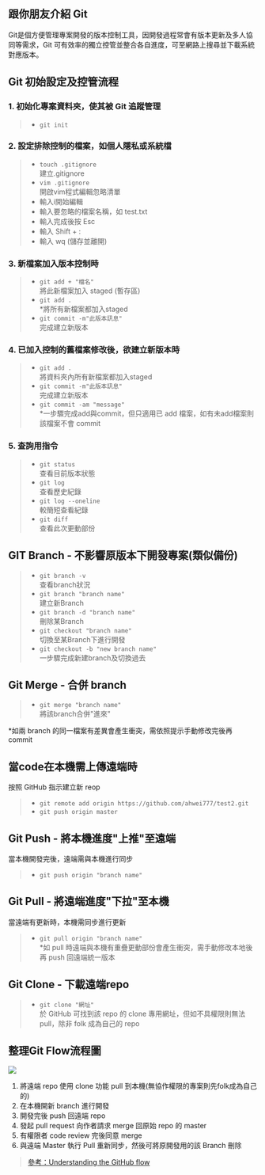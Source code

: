 ## 跟你朋友介紹 Git

Git是個方便管理專案開發的版本控制工具，因開發過程常會有版本更新及多人協同等需求，Git 可有效率的獨立控管並整合各自進度，可至網路上搜尋並下載系統對應版本。

## Git 初始設定及控管流程

### 1. 初始化專案資料夾，使其被 Git 追蹤管理

>- `git init`

### 2. 設定排除控制的檔案，如個人隱私或系統檔
>- `touch .gitignore`  
建立.gitignore  
>- `vim .gitignore`  
開啟vim程式編輯忽略清單  
>- 輸入i開始編輯  
>- 輸入要忽略的檔案名稱，如 test.txt
>- 輸入完成後按 Esc 
>- 輸入 Shift + :
>- 輸入 wq (儲存並離開)

### 3. 新檔案加入版本控制時
>- `git add + "檔名"`  
將此新檔案加入 staged (暫存區) 
>- `git add .`  
*將所有新檔案都加入staged  
>- `git commit -m"此版本訊息"`  
完成建立新版本  

### 4. 已加入控制的舊檔案修改後，欲建立新版本時
>- `git add .`  
將資料夾內所有新檔案都加入staged  
>- `git commit -m"此版本訊息"`  
完成建立新版本  
>- `git commit -am "message"`  
*一步驟完成add與commit，但只適用已 add 檔案，如有未add檔案則該檔案不會 commit

### 5. 查詢用指令
>- `git status`  
查看目前版本狀態
>- `git log`  
查看歷史紀錄
>- `git log --oneline`  
較簡短查看紀錄
>- `git diff`  
查看此次更動部份

## GIT Branch - 不影響原版本下開發專案(類似備份)

>- `git branch -v`  
查看branch狀況
>- `git branch "branch name"`  
建立新Branch
>- `git branch -d "branch name"`  
刪除某Branch
>- `git checkout "branch name"`  
切換至某Branch下進行開發
>- `git checkout -b "new branch name"`  
一步驟完成新建branch及切換過去

## Git Merge - 合併 branch 
>- `git merge "branch name"`  
>將該branch合併"進來"

*如兩 branch 的同一檔案有差異會產生衝突，需依照提示手動修改完後再 commit

## 當code在本機需上傳遠端時
按照 GitHub 指示建立新 reop
>- `git remote add origin https://github.com/ahwei777/test2.git`
>- `git push origin master`  

## Git Push - 將本機進度"上推"至遠端
當本機開發完後，遠端需與本機進行同步
>- `git push origin "branch name"`

## Git Pull - 將遠端進度"下拉"至本機
當遠端有更新時，本機需同步進行更新
>- `git pull origin "branch name"`  
*如 pull 時遠端與本機有重疊更動部份會產生衝突，需手動修改本地後再 push 回遠端統一版本

## Git Clone - 下載遠端repo
>- `git clone "網址"`  
於 GitHub 可找到該 repo 的 clone 專用網址，但如不具權限則無法 pull，除非 folk 成為自己的 repo

## 整理Git Flow流程圖
![](https://i.imgur.com/NjZV0E8.png)

1. 將遠端 repo 使用 clone 功能 pull 到本機(無協作權限的專案則先folk成為自己的)
2. 在本機開新 branch 進行開發
3. 開發完後 push 回遠端 repo  
4. 發起 pull request 向作者請求 merge 回原始 repo 的 master
5. 有權限者 code review 完後同意 merge
6. 與遠端 Master 執行 Pull 重新同步，然後可將原開發用的該 Branch 刪除
>[參考：Understanding the GitHub flow](https://guides.github.com/introduction/flow/)
